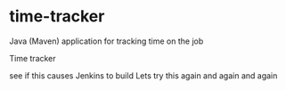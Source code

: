 # time-tracker
Java (Maven) application for tracking time on the job

Time tracker

see if this causes Jenkins to build
Lets try this again
and again
and again

